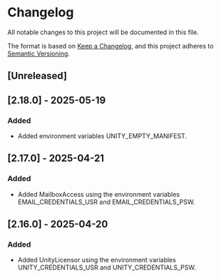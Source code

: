 # Changelog

All notable changes to this project will be documented in this file.

The format is based on [Keep a Changelog](https://keepachangelog.com/en/1.0.0/),
and this project adheres to [Semantic Versioning](https://semver.org/spec/v2.0.0.html).

## [Unreleased]


## [2.18.0] - 2025-05-19

### Added
- Added environment variables UNITY_EMPTY_MANIFEST.


## [2.17.0] - 2025-04-21

### Added
- Added MailboxAccess using the environment variables EMAIL_CREDENTIALS_USR and EMAIL_CREDENTIALS_PSW.


## [2.16.0] - 2025-04-20

### Added
- Added UnityLicensor using the environment variables UNITY_CREDENTIALS_USR and UNITY_CREDENTIALS_PSW.

